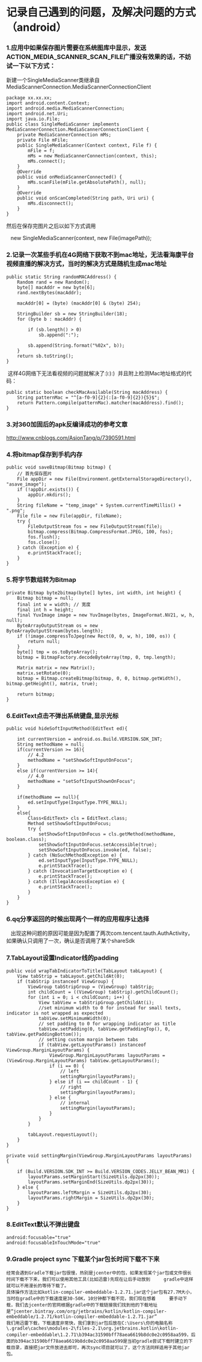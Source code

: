 # 记录自己遇到的问题，及解决问题的方式（android）
### 1.应用中如果保存图片需要在系统图库中显示，发送ACTION_MEDIA_SCANNER_SCAN_FILE广播没有效果的话，不妨试一下以下方式：
  新建一个SingleMediaScanner类继承自MediaScannerConnection.MediaScannerConnectionClient
  
    package xx.xx.xx;
    import android.content.Context;
    import android.media.MediaScannerConnection;
    import android.net.Uri;
    import java.io.File;
    public class SingleMediaScanner implements MediaScannerConnection.MediaScannerConnectionClient {
        private MediaScannerConnection mMs;
        private File mFile;
        public SingleMediaScanner(Context context, File f) {
            mFile = f;
            mMs = new MediaScannerConnection(context, this);
            mMs.connect();
        }
        @Override
        public void onMediaScannerConnected() {
            mMs.scanFile(mFile.getAbsolutePath(), null);
        }
        @Override
        public void onScanCompleted(String path, Uri uri) {
            mMs.disconnect();
        }
    }
    
  然后在保存完图片之后以如下方式调用
  
    new SingleMediaScanner(context, new File(imagePath));
    
### 2.记录一次某些手机在4G网络下获取不到mac地址，无法看海康平台视频直播的解决方式，当时的解决方式是随机生成mac地址
    
    public static String randomMACAddress() {
        Random rand = new Random();
        byte[] macAddr = new byte[6];
        rand.nextBytes(macAddr);

        macAddr[0] = (byte) (macAddr[0] & (byte) 254);

        StringBuilder sb = new StringBuilder(18);
        for (byte b : macAddr) {

            if (sb.length() > 0)
                sb.append(":");

            sb.append(String.format("%02x", b));
        }
        return sb.toString();
    }
  这样4G网络下无法看视频的问题就解决了:):):)
  并且附上检测Mac地址格式的代码：
  
    public static boolean checkMacAvailable(String macAddress) {
        String patternMac = "^[a-f0-9]{2}(:[a-f0-9]{2}){5}$";
        return Pattern.compile(patternMac).matcher(macAddress).find();
    }
### 3.对360加固后的apk反编译成功的参考文章
   http://www.cnblogs.com/AsionTang/p/7390591.html
### 4.将bitmap保存到手机内存
    public void saveBitmap(Bitmap bitmap) {
        // 首先保存图片
        File appDir = new File(Environment.getExternalStorageDirectory(), "asave_image");
        if (!appDir.exists()) {
            appDir.mkdirs();
        }
        String fileName = "temp_image" + System.currentTimeMillis() + ".png";
        File file = new File(appDir, fileName);
        try {
            FileOutputStream fos = new FileOutputStream(file);
            bitmap.compress(Bitmap.CompressFormat.JPEG, 100, fos);
            fos.flush();
            fos.close();
        } catch (Exception e) {
            e.printStackTrace();
        }
    }
### 5.将字节数组转为Bitmap
    private Bitmap byte2bitmap(byte[] bytes, int width, int height) {
        Bitmap bitmap = null;
        final int w = width; // 宽度
        final int h = height;
        final YuvImage image = new YuvImage(bytes, ImageFormat.NV21, w, h, null);
        ByteArrayOutputStream os = new ByteArrayOutputStream(bytes.length);
        if (!image.compressToJpeg(new Rect(0, 0, w, h), 100, os)) {
            return null;
        }
        byte[] tmp = os.toByteArray();
        bitmap = BitmapFactory.decodeByteArray(tmp, 0, tmp.length);

        Matrix matrix = new Matrix();
        matrix.setRotate(0);
        bitmap = Bitmap.createBitmap(bitmap, 0, 0, bitmap.getWidth(), bitmap.getHeight(), matrix, true);

        return bitmap;
    }
### 6.EditText点击不弹出系统键盘,显示光标
    public void hideSoftInputMethod(EditText ed){
        
        int currentVersion = android.os.Build.VERSION.SDK_INT;
        String methodName = null;
        if(currentVersion >= 16){
            // 4.2
            methodName = "setShowSoftInputOnFocus";
        }
        else if(currentVersion >= 14){
            // 4.0
            methodName = "setSoftInputShownOnFocus";
        }

        if(methodName == null){
            ed.setInputType(InputType.TYPE_NULL);
        }
        else{
            Class<EditText> cls = EditText.class;
            Method setShowSoftInputOnFocus;
            try {
                setShowSoftInputOnFocus = cls.getMethod(methodName, boolean.class);
                setShowSoftInputOnFocus.setAccessible(true);
                setShowSoftInputOnFocus.invoke(ed, false);
            } catch (NoSuchMethodException e) {
                ed.setInputType(InputType.TYPE_NULL);
                e.printStackTrace();
            } catch (InvocationTargetException e) {
                e.printStackTrace();
            } catch (IllegalAccessException e) {
                e.printStackTrace();
            }
        }
    }
### 6.qq分享返回的时候出现两个一样的应用程序让选择
    出现这种问题的原因可能是因为配置了两次com.tencent.tauth.AuthActivity，如果确认只调用了一次，确认是否调用了某个shareSdk
### 7.TabLayout设置Indicator线的padding
    public void wrapTabIndicatorToTitle(TabLayout tabLayout) {
        View tabStrip = tabLayout.getChildAt(0);
        if (tabStrip instanceof ViewGroup) {
            ViewGroup tabStripGroup = (ViewGroup) tabStrip;
            int childCount = ((ViewGroup) tabStrip).getChildCount();
            for (int i = 0; i < childCount; i++) {
                View tabView = tabStripGroup.getChildAt(i);
                //set minimum width to 0 for instead for small texts, indicator is not wrapped as expected
                tabView.setMinimumWidth(0);
                // set padding to 0 for wrapping indicator as title
                tabView.setPadding(0, tabView.getPaddingTop(), 0, tabView.getPaddingBottom());
                // setting custom margin between tabs
                if (tabView.getLayoutParams() instanceof ViewGroup.MarginLayoutParams) {
                    ViewGroup.MarginLayoutParams layoutParams = (ViewGroup.MarginLayoutParams) tabView.getLayoutParams();
                    if (i == 0) {
                        // left
                        settingMargin(layoutParams);
                    } else if (i == childCount - 1) {
                        // right
                        settingMargin(layoutParams);
                    } else {
                        // internal
                        settingMargin(layoutParams);
                    }
                }
            }

            tabLayout.requestLayout();
        }
    }

    private void settingMargin(ViewGroup.MarginLayoutParams layoutParams) {

        if (Build.VERSION.SDK_INT >= Build.VERSION_CODES.JELLY_BEAN_MR1) {
            layoutParams.setMarginStart(SizeUtils.dp2px(30));
            layoutParams.setMarginEnd(SizeUtils.dp2px(30));
        } else {
            layoutParams.leftMargin = SizeUtils.dp2px(30);
            layoutParams.rightMargin = SizeUtils.dp2px(30);
        }
    }
### 8.EditText默认不弹出键盘
    android:focusable="true"
    android:focusableInTouchMode="true"
### 9.Gradle project sync 下载某个jar包长时间下载不下来
    经常会遇到Gradle下载jar包很慢，热别是jcenter中的包，如果发现某个jar包或文件很长时间下载不下来，我们可以使用其他工具(比如迅雷)先现在让后手动放到     gradle中这样就可以不用漫长的等待下载了。
    具体操作方法比如kotlin-compiler-embeddable-1.2.71.jar这个jar包有27.7M大小，当时在gradle中的下载速度是30-50K，10分钟都下载不完，我们现在想着     要手动下载，我们去jcenter的官网根据gradle中的下载链接我们找到他的下载地址是“jcenter.bintray.com/org/jetbrains/kotlin/kotlin-compiler-embeddable/1.2.71/kotlin-compiler-embeddable-1.2.71.jar”
    我们用迅雷下载，下载速度非常快，我们拿到jar包后放在C:\Users\你的电脑名称\.gradle\caches\modules-2\files-2.1\org.jetbrains.kotlin\kotlin-compiler-embeddable\1.2.71\b394ac31590bff78aea6619b8dc0e2c0958aa599，后面的b394ac31590bff78aea6619b8dc0e2c0958aa599是当初gradle尝试下载时建立的下载目录，直接把jar文件放进去即可，再次sync项目就可以了，这个方法同样适用于其他jar包。
